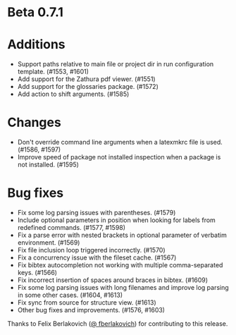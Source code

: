 # Beta 0.7.1

# Additions
* Support paths relative to main file or project dir in run configuration template. (#1553, #1601)
* Add support for the Zathura pdf viewer. (#1551)
* Add support for the glossaries package. (#1572)
* Add action to shift arguments. (#1585)

# Changes
* Don't override command line arguments when a latexmkrc file is used. (#1586, #1597)
* Improve speed of package not installed inspection when a package is not installed. (#1595)

# Bug fixes
* Fix some log parsing issues with parentheses. (#1579)
* Include optional parameters in position when looking for labels from redefined commands. (#1577, #1598)
* Fix a parse error with nested brackets in optional parameter of verbatim environment. (#1569)
* Fix file inclusion loop triggered incorrectly. (#1570)
* Fix a concurrency issue with the fileset cache. (#1567)
* Fix bibtex autocompletion not working with multiple comma-separated keys. (#1566)
* Fix incorrect insertion of spaces around braces in bibtex. (#1609)
* Fix some log parsing issues with long filenames and improve log parsing in some other cases. (#1604, #1613)
* Fix sync from source for structure view. (#1613)
* Other bug fixes and improvements. (#1576, #1603)

Thanks to Felix Berlakovich ([@
fberlakovich](https://github.com/fberlakovich)) for contributing to this release.
